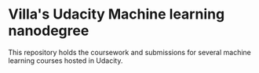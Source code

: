 # Villa's Udacity Machine learning nanodegree 

This repository holds the coursework and submissions for several machine learning courses hosted in Udacity. 
